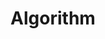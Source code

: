 ---
layout : single
title : Algorithm
categories : Algorithm
tag : Algorithm
toc : true
toc_sticky: true 
author_profile : false
sidebar:
    nav : "counts"
---